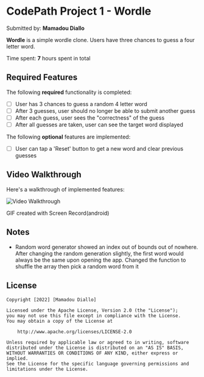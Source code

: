 # CodePath Project 1 - Wordle

Submitted by: **Mamadou Diallo**

**Wordle** is a simple wordle clone. Users have three chances to guess a four letter word.  

Time spent: **7** hours spent in total

## Required Features

The following **required** functionality is completed:

* [ ] User has 3 chances to guess a random 4 letter word
* [ ] After 3 guesses, user should no longer be able to submit another guess
* [ ] After each guess, user sees the "correctness" of the guess
* [ ] After all guesses are taken, user can see the target word displayed 

The following **optional** features are implemented:

* [ ] User can tap a 'Reset' button to get a new word and clear previous guesses

## Video Walkthrough

Here's a walkthrough of implemented features:

<img src='https://i.imgur.com/Yq2E8Yo.gif' title='Video Walkthrough' width='' alt='Video Walkthrough' />

GIF created with Screen Record(android)   


## Notes
- Random word generator showed an index out of bounds out of nowhere. After changing the random generation slightly, the first word would always be the same upon opening the app. Changed the function to shuffle the array then pick a random word from it 

## License

    Copyright [2022] [Mamadou Diallo]

    Licensed under the Apache License, Version 2.0 (the "License");
    you may not use this file except in compliance with the License.
    You may obtain a copy of the License at

        http://www.apache.org/licenses/LICENSE-2.0

    Unless required by applicable law or agreed to in writing, software
    distributed under the License is distributed on an "AS IS" BASIS,
    WITHOUT WARRANTIES OR CONDITIONS OF ANY KIND, either express or implied.
    See the License for the specific language governing permissions and
    limitations under the License.

